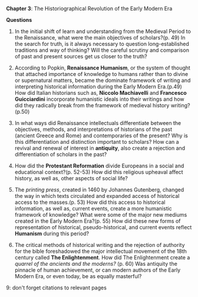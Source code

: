 **Chapter 3**: The Historiographical Revolution of the Early Modern Era

**Questions**

1. In the initial shift of learn and understanding from the Medieval Period to the Renaissance, what were the main objectives of scholars?(p. 49) In the search for truth, is it always necessary to question long-established traditions and way of thinking? Will the careful scrutiny and comparison of past and present sources get us closer to the truth?

2. According to Popkin, **Renaissance Humanism**, or the system of thought that attached importance of knowledge to humans rather than to divine or supernatural matters, became the dominate framework of writing and interpreting historical information during the Early Modern Era.(p.49) How did Italian historians such as, **Niccolo Machiavelli** and **Francesco Guicciardini** incorporate humanistic ideals into their writings and how did they radically break from the framework of medieval history writing?(p.50)

3. In what ways did Renaissance intellectuals differentiate between the objectives, methods, and interpretations of historians of the past (ancient Greece and Rome) and contemporaries of the present? Why is this differentiation and distinction important to scholars? How can a revival and renewal of interest in **antiquity**, also create a rejection and differentiation of scholars in the past?

4. How did the **Protestant Reformation** divide Europeans in a social and educational context?(p. 52-53) How did this religious upheaval affect history, as well as, other aspects of social life?

5. The *printing press*, created in 1460 by Johannes Gutenberg, changed the way in which texts circulated and expanded access of historical access to the masses.(p. 53) How did this access to historical information, as well as, current events, create a more humanistic framework of knowledge? What were some of the major new mediums created in the Early Modern Era?(p. 55) How did these new forms of representation of historical, pseudo-historical, and current events reflect **Humanism** during this period?

6. The critical methods of historical writing and the rejection of authority for the bible foreshadowed the major intellectual movement of the 18th century called **The Enlightenment**. How did The Enlightenment create a *quarrel of the ancients and the moderns?* (p. 60) Was antiquity the pinnacle of human achievement, or can modern authors of the Early Modern Era, or even today, be as equally masterful?

9: don't forget citations to relevant pages
